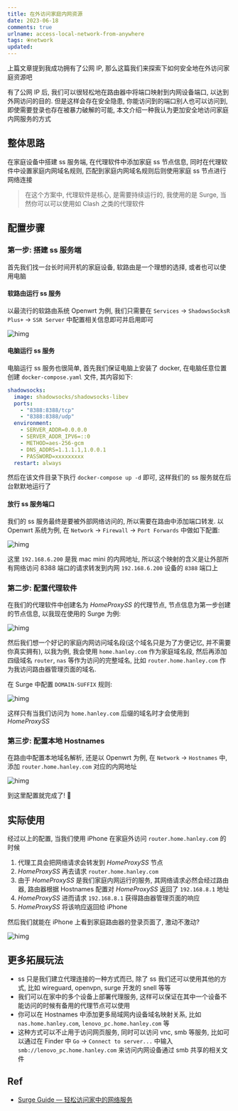 ```yaml
---
title: 在外访问家庭内网资源
date: 2023-06-18
comments: true
urlname: access-local-network-from-anywhere
tags: ⦿network
updated:
---
```


上篇文章提到我成功拥有了公网 IP, 那么这篇我们来探索下如何安全地在外访问家庭资源吧

<!-- more -->

有了公网 IP 后, 我们可以很轻松地在路由器中将端口映射到内网设备端口, 以达到外网访问的目的. 但是这样会存在安全隐患, 你能访问到的端口别人也可以访问到, 即使需要登录也存在被暴力破解的可能, 本文介绍一种我认为更加安全地访问家庭内网服务的方式

## 整体思路

在家庭设备中搭建 ss 服务端, 在代理软件中添加家庭 ss 节点信息, 同时在代理软件中设置家庭内网域名规则, 匹配到家庭内网域名规则后则使用家庭 ss 节点进行网络连接

> 在这个方案中, 代理软件是核心, 是需要持续运行的, 我使用的是 Surge, 当然你可以可以使用如 Clash 之类的代理软件

## 配置步骤

### 第一步: 搭建 ss 服务端

首先我们找一台长时间开机的家庭设备, 软路由是一个理想的选择, 或者也可以使用电脑

#### 软路由运行 ss 服务

以最流行的软路由系统 Openwrt 为例, 我们只需要在 `Services` -> `ShadowsSocksR Plus+` -> `SSR Server` 中配置相关信息即可并启用即可

![himg](https://a.hanleylee.com/HKMS/2023-07-04220716.png?x-oss-process=style/WaMa)

#### 电脑运行 ss 服务

电脑运行 ss 服务也很简单, 首先我们保证电脑上安装了 docker, 在电脑任意位置创建 `docker-compose.yaml` 文件, 其内容如下:

```yaml
shadowsocks:
  image: shadowsocks/shadowsocks-libev
  ports:
    - "8388:8388/tcp"
    - "8388:8388/udp"
  environment:
    - SERVER_ADDR=0.0.0.0
    - SERVER_ADDR_IPV6=::0
    - METHOD=aes-256-gcm
    - DNS_ADDRS=1.1.1.1,1.0.0.1
    - PASSWORD=xxxxxxxxx
  restart: always
```

然后在该文件目录下执行 `docker-compose up -d` 即可, 这样我们的 ss 服务就在后台默默地运行了

#### 放行 ss 服务端口

我们的 ss 服务最终是要被外部网络访问的, 所以需要在路由中添加端口转发. 以 Openwrt 系统为例, 在 `Network` -> `Firewall` -> `Port Forwards` 中做如下配置:

![himg](https://a.hanleylee.com/HKMS/2023-07-04223649.png?x-oss-process=style/WaMa)

这里 `192.168.6.200` 是我 mac mini 的内网地址, 所以这个映射的含义是让外部所有网络访问 8388 端口的请求转发到内网 `192.168.6.200` 设备的 `8388` 端口上

### 第二步: 配置代理软件

在我们的代理软件中创建名为 *HomeProxySS* 的代理节点, 节点信息为第一步创建的节点信息, 以我现在使用的 Surge 为例:

![himg](https://a.hanleylee.com/HKMS/2023-07-04221603.png?x-oss-process=style/WaMa)

然后我们想一个好记的家庭内网访问域名段(这个域名只是为了方便记忆, 并不需要你真实拥有), 以我为例, 我会使用 `home.hanley.com` 作为家庭域名段, 然后再添加四级域名 `router`, `nas` 等作为访问的完整域名, 比如 `router.home.hanley.com` 作为我访问路由器管理页面的域名.

在 Surge 中配置 `DOMAIN-SUFFIX` 规则:

![himg](https://a.hanleylee.com/HKMS/2023-07-04222749.png?x-oss-process=style/WaMa)

这样只有当我们访问为 `home.hanley.com` 后缀的域名时才会使用到 *HomeProxySS*

### 第三步: 配置本地 Hostnames

在路由中配置本地域名解析, 还是以 Openwrt 为例, 在 `Network` -> `Hostnames` 中, 添加 `router.home.hanley.com` 对应的内网地址

![himg](https://a.hanleylee.com/HKMS/2023-07-04224748.png?x-oss-process=style/WaMa)

到这里配置就完成了! 🥳

## 实际使用

经过以上的配置, 当我们使用 iPhone 在家庭外访问 `router.home.hanley.com` 的时候

1. 代理工具会把网络请求会转发到 *HomeProxySS* 节点
2. *HomeProxySS* 再去请求 `router.home.hanley.com`
3. 由于 *HomeProxySS* 是我们家庭内网运行的服务, 其网络请求必然会经过路由器, 路由器根据 Hostnames 配置对 *HomeProxySS* 返回了 `192.168.8.1` 地址
4. *HomeProxySS* 进而请求 `192.168.8.1` 获得路由器管理页面的响应
5. *HomeProxySS* 将该响应返回给 iPhone

然后我们就能在 iPhone 上看到家庭路由器的登录页面了, 激动不激动?

![himg](https://a.hanleylee.com/HKMS/2023-07-04231107.jpg?x-oss-process=style/WaMa)

## 更多拓展玩法

- ss 只是我们建立代理连接的一种方式而已, 除了 ss 我们还可以使用其他的方式, 比如 wireguard, openvpn, surge 开发的 snell 等等
- 我们可以在家中的多个设备上部署代理服务, 这样可以保证在其中一个设备不能访问的时候有备用的代理节点可以使用
- 你可以在 Hostnames 中添加更多局域网内设备域名映射关系, 比如 `nas.home.hanley.com`, `lenovo_pc.home.hanley.com` 等
- 这种方式可以不止用于访问网页服务, 同时可以访问 vnc, smb 等服务, 比如可以通过在 Finder 中 `Go` -> `Connect to server...` 中输入 `smb://lenovo_pc.home.hanley.com` 来访问内网设备通过 smb 共享的相关文件

<!-- ## 坑 -->

<!-- - surge 在 wireguard 模式下的 smb 访问时不能使用 local dns map -->
<!-- - surge 在域名访问资源时最快速度不超过 12MB/s, 使用 ip 可以无速度损失 -->

## Ref

- [Surge Guide — 轻松访问家中的网络服务](https://blankwonder.medium.com/surge-guide-轻松访问家中的网络服务-6188ef189ca8)
